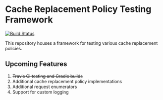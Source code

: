 # Cache Replacement Policy Testing Framework 
[![Build Status](https://travis-ci.org/ben-kimmel/caching.svg?branch=master)](https://travis-ci.org/ben-kimmel/caching)

This repository houses a framework for testing various cache replacement policies.

Upcoming Features
-
  1. ~~Travis CI testing and Gradle builds~~
  2. Additional cache replacement policy implementations
  3. Additional request enumerators
  4. Support for custom logging
